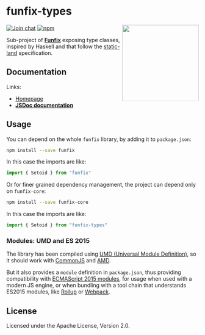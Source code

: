 # funfix-types

<a href="https://funfix.org">
  <img src="https://funfix.org/public/logo/funfix-512.png" width="200" align="right" style="float:right; display: block; width:200px;" />
</a>

[![Join chat](https://badges.gitter.im/funfix/funfix.svg)](https://gitter.im/funfix/funfix?utm_source=badge&utm_medium=badge&utm_campaign=pr-badge&utm_content=badge)
[![npm](https://img.shields.io/npm/v/funfix-types.svg)](https://www.npmjs.com/package/funfix-types)

Sub-project of **[Funfix](https://funfix.org)** exposing type classes,
inspired by Haskell and that follow the 
[static-land](https://github.com/rpominov/static-land) specification.

## Documentation

Links:

- [Homepage](https://funfix.org)
- **[JSDoc documentation](https://funfix.org/api/types/)**

## Usage

You can depend on the whole `funfix` library, by adding it to
`package.json`:

```bash
npm install --save funfix
```

In this case the imports are like:

```typescript
import { Setoid } from "funfix"
```

Or for finer grained dependency management, the project can depend
only on `funfix-core`:

```bash
npm install --save funfix-core
```

In this case the imports are like:

```typescript
import { Setoid } from "funfix-types"
```

### Modules: UMD and ES 2015

The library has been compiled using
[UMD (Universal Module Definition)](https://github.com/umdjs/umd),
so it should work with [CommonJS](http://requirejs.org/docs/commonjs.html)
and [AMD](http://requirejs.org/docs/whyamd.html).

But it also provides a `module` definition in `package.json`, thus
providing compatibility with
[ECMAScript 2015 modules](https://developer.mozilla.org/en-US/docs/Web/JavaScript/Reference/Statements/import), for usage when used with a modern JS engine,
or when bundling with a tool chain that understands ES2015 modules,
like [Rollup](https://rollupjs.org/) or [Webpack](https://webpack.js.org/).

## License

Licensed under the Apache License, Version 2.0.
